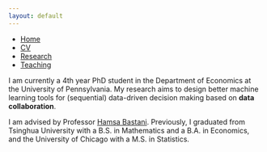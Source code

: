 ```yaml
---
layout: default
---
```


<ul>
<li><a href="./">Home</a></li>
<li><a href="./CV.pdf">CV</a></li>
<li><a href="./research.html">Research</a></li>
<li><a href="./teaching.html">Teaching</a></li>
</ul>

<p>I am currently a 4th year PhD student in the Department of Economics at the University of Pennsylvania. My research aims to design better machine learning tools for (sequential) data-driven decision making based on <b>data collaboration</b>. </p>

<p>I am advised by Professor <a href="https://hamsabastani.github.io"> Hamsa Bastani</a>. Previously, I graduated from Tsinghua University with a B.S. in Mathematics and a B.A. in Economics, and the University of Chicago with a M.S. in Statistics. </p>
